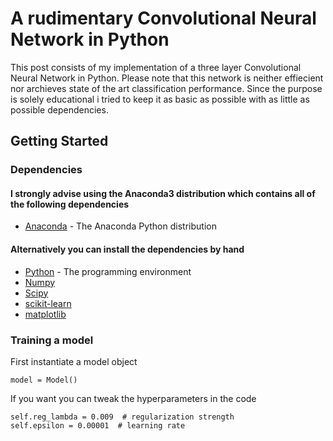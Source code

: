 
# A rudimentary Convolutional Neural Network in Python
This post consists of my implementation of a three layer Convolutional Neural Network in Python. Please note that this network is neither effiecient nor archieves state of the art classification performance. Since the purpose is solely educational i tried to keep it as basic as possible with as little as possible dependencies.

## Getting Started
### Dependencies
#### I strongly advise using the Anaconda3 distribution which contains all of the following dependencies

* [Anaconda](https://www.continuum.io/downloads) - The Anaconda Python distribution

#### Alternatively you can install the dependencies by hand
* [Python](https://www.python.org/) - The programming environment
* [Numpy](http://www.scipy.org/scipylib/download.html)
* [Scipy](http://www.scipy.org/scipylib/download.html)
* [scikit-learn](http://scikit-learn.org/stable/install.html)
* [matplotlib](http://matplotlib.org/users/installing.html)

### Training a model
First instantiate a model object
```
model = Model()
```
If you want you can tweak the hyperparameters in the code
```
self.reg_lambda = 0.009  # regularization strength
self.epsilon = 0.00001  # learning rate
```
